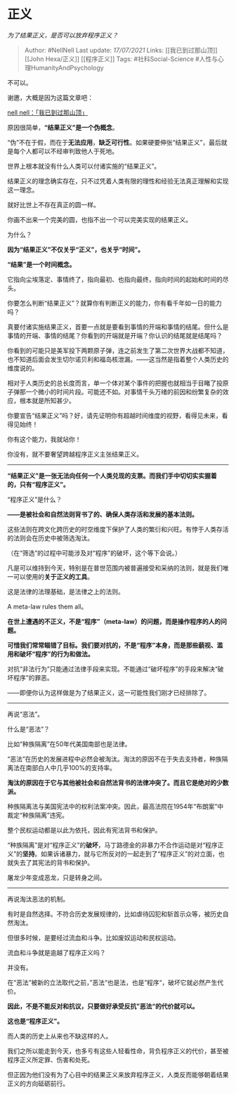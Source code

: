 # 正义
*为了结果正义，是否可以放弃程序正义？*

> Author: #NellNell 
Last update: *17/07/2021* 
Links: [[我已到过那山顶]] [[John Hexa/正义]] [[程序正义]]
Tags: #社科Social-Science #人性与心理HumanityAndPsychology 
  

不可以。

谢邀，大概是因为这篇文章吧：

[nell nell：「我已到过那山顶」](https://zhuanlan.zhihu.com/p/362507521)

原因很简单，**“结果正义”是一个伪概念**。

“伪”不在于假，而在于**无法应用**，**缺乏可行性**。如果硬要伸张“结果正义”，最后就是每个人都可以不经审判致他人于死地。

世界上根本就没有什么人类可以付诸实施的“结果正义”。

结果正义的理念确实存在，只不过凭着人类有限的理性和经验无法真正理解和实现这一理念。

就好比世上不存在真正的圆一样。

你画不出来一个完美的圆，也指不出一个可以完美实现的结果正义。

为什么？

**因为“结果正义”不仅关乎“正义”，也关乎“时间”。**

**“结果”是一个时间概念。**

它指向尘埃落定、事情终了，指向最初、也指向最终，指向时间的起始和时间的尽头。

你要怎么判断“结果正义”？就算你有判断正义的能力，你有看千年如一日的能力吗？

真要付诸实施结果正义，首要一点就是要看到事情的开端和事情的结尾。但什么是事情的开端、事情的结尾？你看到的开端就是开端？你认识的结尾就是结尾吗？

你看到的可能只是美军投下两颗原子弹，连之前发生了第二次世界大战都不知道，也不知道后面会发生切尔诺贝利和福岛核泄漏。——这当然是指着整个人类历史的维度说的。

相对于人类历史的总长度而言，单一个体对某个事件的把握也就相当于目睹了投原子弹那一个微小的时间片段。可能还不如。对事情千头万绪的前因和纷繁复杂的效应，根本就是所知甚少。

你要宣告“结果正义”吗？好，请先证明你有超越时间维度的视野，看得见未来，看得见始终！

你有这个能力，我就站你！

你没有，就不要奢望跨越程序正义主张结果正义。

---

**“结果正义”是一张无法向任何一个人类兑现的支票。而我们手中切切实实握着的，只有“程序正义”。**

“程序正义”是什么？

**——是被社会和自然法则背书了的、确保人类存活和发展的基本法则。**

这些法则在跨文化跨历史的时空维度下保护了人类的繁衍和兴旺。有悖于人类存活的法则会在历史中被筛选淘汰。

（在“筛选”的过程中可能涉及对“程序”的破坏，这个等下会说。）

凡是可以维持到今天，特别是在普世范围内被普遍接受和采纳的法则，就是我们唯一可以使用的**关于正义的工具**。

这是法律的法理基础，是法律之上的法则。

A meta-law rules them all。

**在世上遭遇的不正义，不是“程序”（meta-law）的问题，而是操作程序的人的问题。**

**可惜我们常常瞄错了目标。我们要对抗的，不是“程序”本身，而是那些藐视、滥用和破坏“程序”的行为和做法。**

对抗“非法行为”只能通过法律手段来实现。不能通过“破坏程序”的手段来解决“破坏程序”的罪恶。

——即便你认为这样做是为了结果正义，这一可能性我们刚才已经排除了。

---

再说“恶法”。

什么是“恶法”？

比如“种族隔离”在50年代美国南部也是法律。

“恶法”在历史的发展进程中必然会被淘汰。淘汰的原因不在于失去支持者，种族隔离法在南部白人中几乎100%的支持率。

**淘汰的原因在于它与其他被社会和自然法背书的法律冲突了。而且它是绝对的少数派。**

种族隔离法与美国宪法中的权利法案冲突。因此，最高法院在1954年“布朗案”中裁定“种族隔离”违宪。

整个民权运动都是以此为依托，因此有宪法背书和保护。

“种族隔离”是对“程序正义”的**破坏**，马丁路德金的非暴力不合作运动是对“程序正义”的**坚持**。如果诉诸暴力，就与它所反对的一起走到了“程序正义”的对立面，也就失去了其宪法的背书和保护。

屠龙少年变成恶龙，只是转身之间。

---

再说淘汰恶法的机制。

有时是自然选择。不符合历史发展规律的，比如虐待囚犯和斩首示众等，被历史自然淘汰。

但很多时候，是要经过流血和斗争。比如废奴运动和民权运动。

流血和斗争就是逾越了程序正义吗？

并没有。

在“恶法”被新的立法取代之前，”恶法“也是法，也是”程序“，破坏它就必然产生代价。

**因此，不是不能反对和抗议，只要做好承受反抗”恶法“的代价就可以。**

**这也是“程序正义”。**

而人类的历史上从来也不缺这样的人。

我们之所以能走到今天，也多亏有这些人轻看性命，背负程序正义的代价，甚至被程序正义所定罪、伤害和处死。

但正因为他们没有为了心目中的结果正义来放弃程序正义，人类反而能够朝着结果正义的方向砥砺前行。